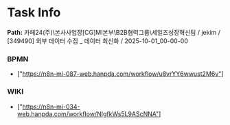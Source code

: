 # Task Info

**Path:** 카페24(주)\본사사업장\[CG]MI본부\B2B협력그룹\세일즈성장혁신팀 / jekim / [349490] 외부 데이터 수집 _ 데이터 최신화 / 2025-10-01_00-00-00

### BPMN
- ["https://n8n-mi-087-web.hanpda.com/workflow/u8vrYY6wwust2M6v"]

### WIKI
- ["https://n8n-mi-034-web.hanpda.com/workflow/NIgfkWs5L9AScNNA"]

